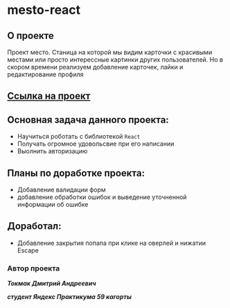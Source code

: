 # mesto-react

## О проекте

Проект место. Станица на которой мы видим карточки с красивыми местами или просто интерессные картинки других пользователей. Но в скором времени реализуем добавление карточек, лайки и редактирование профиля

## [Ссылка на проект](https://tokmakda.github.io/react-mesto-auth/)
## Основная задача данного проекта:

- Научиться роботать с библиотекой `React`
- Получать огромное удовольсвие при его написании
- Выолнить авторизацию

## Планы по доработке проекта:
- Добавление валидации форм
- добавление обработки ошибок и выведение уточненной информации об ошибке

## Доработал:
- Добавление закрытия попапа при клике на оверлей и нижатии Escape

### Автор проекта

**_Токмак Дмитрий Андреевич_**

**_студент Яндекс Практикума 59 кагорты_**

